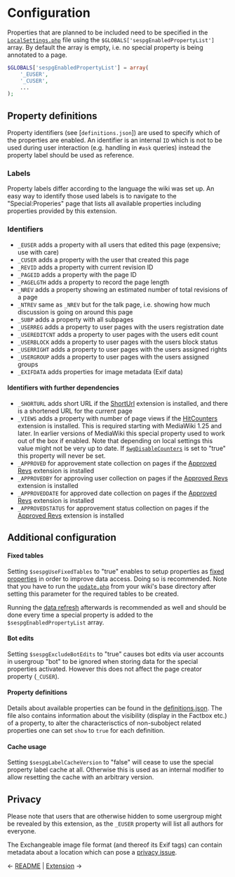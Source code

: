 
# Configuration

Properties that are planned to be included need to be specified in the [`LocalSettings.php`][mw-localsettings] file using the `$GLOBALS['sespgEnabledPropertyList']` array. By default the array is empty, i.e. no special property is being annotated to a page.

```php
$GLOBALS['sespgEnabledPropertyList'] = array(
	'_EUSER',
	'_CUSER',
	...
);
```
## Property definitions

Property identifiers (see [`definitions.json`]) are used to specify which of the properties are enabled. An identifier is an internal `ID` which is not to be used during user interaction (e.g. handling in `#ask` queries) instead the property label should be used as reference.

### Labels

Property labels differ according to the language the wiki was set up. An easy way to identify those used labels is to navigate to the "Special:Properies" page that lists all available properties including properties provided by this extension.

### Identifiers

- `_EUSER` adds a property with all users that edited this page (expensive; use with care)
- `_CUSER` adds a property with the user that created this page
- `_REVID` adds a property with current revision ID
- `_PAGEID` adds a property with the page ID
- `_PAGELGTH` adds a property to record the page length
- `_NREV` adds a property showing an estimated number of total revisions of a page
- `_NTREV` same as `_NREV` but for the talk page, i.e. showing how much discussion is going on around this page
- `_SUBP` adds a property with all subpages
- `_USERREG` adds a property to user pages with the users registration date
- `_USEREDITCNT` adds a property to user pages with the users edit count
- `_USERBLOCK` adds a property to user pages with the users block status
- `_USERRIGHT` adds a property to user pages with the users assigned rights
- `_USERGROUP` adds a property to user pages with the users assigned groups
- `_EXIFDATA` adds properties for image metadata (Exif data)

#### Identifiers with further dependencies

- `_SHORTURL` adds short URL if the [ShortUrl][ShortUrl] extension is installed, and there is a shortened URL for the current page
- `_VIEWS` adds a property with number of page views if the [HitCounters][HitCounters] extension is installed. This is required starting with MediaWiki 1.25 and later. In earlier versions of MediaWiki this special property used to work out of the box if enabled. Note that depending on local settings this value might not be very up to date. If [`$wgDisableCounters`][$wgDisableCounters] is set to "true" this property will never be set.
- `_APPROVED` for approvement state collection on pages if the [Approved Revs][Approved Revs] extension is installed
- `_APPROVEDBY` for approving user collection on pages if the [Approved Revs][Approved Revs] extension is installed
- `_APPROVEDDATE` for approved date collection on pages if the [Approved Revs][Approved Revs] extension is installed
- `_APPROVEDSTATUS` for approvement status collection on pages if the [Approved Revs][Approved Revs] extension is installed

## Additional configuration

#### Fixed tables

Setting `$sespgUseFixedTables` to "true" enables to setup properties as [fixed properties][fixedprop] in order to
improve data access. Doing so is recommended. Note that you have to run the [`update.php`][mw-update] from your wiki's base directory after setting this parameter for the required tables to be created.

Running the [data refresh][data-refresh] afterwards is recommended as well and should be done every time a special property is added to the `$sespgEnabledPropertyList` array.

#### Bot edits

Setting `$sespgExcludeBotEdits` to "true" causes bot edits via user accounts in usergroup "bot" to be ignored when storing data for the special properties activated. However this does not affect the page creator property (`_CUSER`).

#### Property definitions

Details about available properties can be found in the [definitions.json](/src/Definition/definitions.json). The file also contains information about the visibility (display in the Factbox etc.) of a property, to alter the characterisctics of non-subobject related properties one can set `show` to `true` for each definition.

#### Cache usage

Setting `$sespgLabelCacheVersion` to "false" will cease to use the special property label cache at all. Otherwise this is used as an internal modifier to allow resetting the cache with an arbitrary version.

## Privacy

Please note that users that are otherwise hidden to some usergroup might be revealed by this extension,
as the `_EUSER` property will list all authors for everyone.

The Exchangeable image file format (and thereof its Exif tags) can contain metadata about a location which
can pose a [privacy issue][privacy].

&larr; [README](README.md) | [Extension](01-extension.md) &rarr;


[smw]: https://www.semantic-mediawiki.org/wiki/Semantic_MediaWiki
[subobject]: https://semantic-mediawiki.org/wiki/Subobject
[$wgDisableCounters]: https://www.mediawiki.org/wiki/Manual:$wgDisableCounters
[privacy]: https://en.wikipedia.org/wiki/Exchangeable_image_file_format#Privacy_and_security
[mw-testing]: https://www.mediawiki.org/wiki/Manual:PHP_unit_testing
[fixedprop]: https://www.semantic-mediawiki.org/wiki/Help:Fixed_properties
[MIME type]: https://semantic-mediawiki.org/wiki/Help:Special_property_MIME_type
[Media type]: https://semantic-mediawiki.org/wiki/Help:Special_property_Media_type
[ShortUrl]: https://www.mediawiki.org/wiki/Extension:ShortUrl
[HitCounters]: https://www.mediawiki.org/wiki/Extension:HitCounters
[Approved Revs]: https://www.mediawiki.org/wiki/Extension:Approved_Revs
[data-refresh]: https://semantic-mediawiki.org/wiki/Help:Data_refresh#Examples
[mw-update]: https://www.mediawiki.org/wiki/Manual:Update.php
[mw-localsettings]: https://www.mediawiki.org/wiki/Localsettings
[mw-contentlang]: https://www.mediawiki.org/wiki/Content_language
